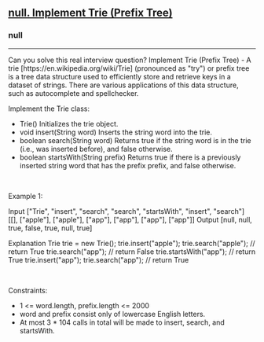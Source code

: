 <h2><a href="https://leetcode.com/problems/implement-trie-prefix-tree/">null. Implement Trie (Prefix Tree)</a></h2><h3>null</h3><hr>Can you solve this real interview question? Implement Trie (Prefix Tree) - A trie [https://en.wikipedia.org/wiki/Trie] (pronounced as "try") or prefix tree is a tree data structure used to efficiently store and retrieve keys in a dataset of strings. There are various applications of this data structure, such as autocomplete and spellchecker.

Implement the Trie class:

 * Trie() Initializes the trie object.
 * void insert(String word) Inserts the string word into the trie.
 * boolean search(String word) Returns true if the string word is in the trie (i.e., was inserted before), and false otherwise.
 * boolean startsWith(String prefix) Returns true if there is a previously inserted string word that has the prefix prefix, and false otherwise.

 

Example 1:


Input
["Trie", "insert", "search", "search", "startsWith", "insert", "search"]
[[], ["apple"], ["apple"], ["app"], ["app"], ["app"], ["app"]]
Output
[null, null, true, false, true, null, true]

Explanation
Trie trie = new Trie();
trie.insert("apple");
trie.search("apple");   // return True
trie.search("app");     // return False
trie.startsWith("app"); // return True
trie.insert("app");
trie.search("app");     // return True


 

Constraints:

 * 1 <= word.length, prefix.length <= 2000
 * word and prefix consist only of lowercase English letters.
 * At most 3 * 104 calls in total will be made to insert, search, and startsWith.